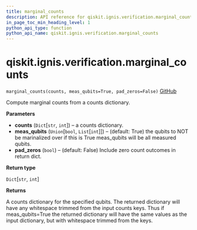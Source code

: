 ```yaml
---
title: marginal_counts
description: API reference for qiskit.ignis.verification.marginal_counts
in_page_toc_min_heading_level: 1
python_api_type: function
python_api_name: qiskit.ignis.verification.marginal_counts
---
```


# qiskit.ignis.verification.marginal\_counts

<span id="qiskit.ignis.verification.marginal_counts" />

`marginal_counts(counts, meas_qubits=True, pad_zeros=False)` [GitHub](https://github.com/qiskit-community/qiskit-ignis/tree/stable/0.7/qiskit/ignis/verification/tomography/data.py "view source code")

Compute marginal counts from a counts dictionary.

**Parameters**

*   **counts** (`Dict`\[`str`, `int`]) – a counts dictionary.
*   **meas\_qubits** (`Union`\[`bool`, `List`\[`int`]]) – (default: True) the qubits to NOT be marinalized over if this is True meas\_qubits will be all measured qubits.
*   **pad\_zeros** (`bool`) – (default: False) Include zero count outcomes in return dict.

**Return type**

`Dict`\[`str`, `int`]

**Returns**

A counts dictionary for the specified qubits. The returned dictionary will have any whitespace trimmed from the input counts keys. Thus if meas\_qubits=True the returned dictionary will have the same values as the input dictionary, but with whitespace trimmed from the keys.

